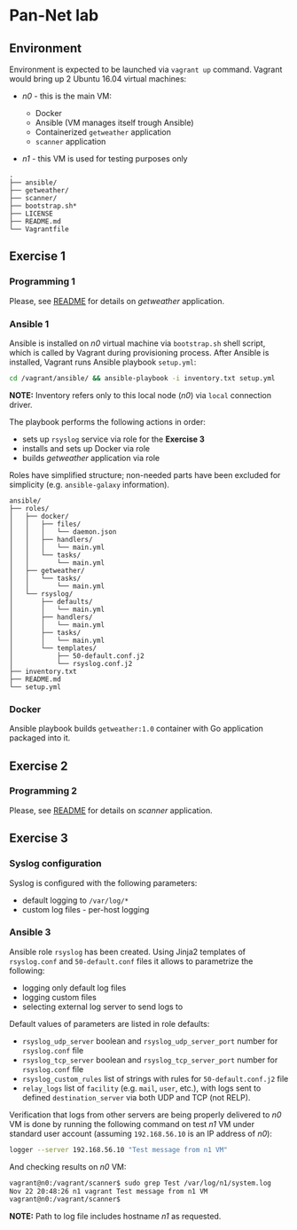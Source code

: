 # Pan-Net lab

## Environment

Environment is expected to be launched via `vagrant up` command. Vagrant would
bring up 2 Ubuntu 16.04 virtual machines:

* *n0* - this is the main VM:

  * Docker
  * Ansible (VM manages itself trough Ansible)
  * Containerized `getweather` application
  * `scanner` application

* *n1* - this VM is used for testing purposes only

```code
.
├── ansible/
├── getweather/
├── scanner/
├── bootstrap.sh*
├── LICENSE
├── README.md
└── Vagrantfile
```

## Exercise 1

### Programming 1

Please, see [README](getweather/README.md) for details on *getweather*
application.

### Ansible 1

Ansible is installed on *n0* virtual machine via `bootstrap.sh` shell script,
which is called by Vagrant during provisioning process. After Ansible is
installed, Vagrant runs Ansible playbook `setup.yml`:

```bash
cd /vagrant/ansible/ && ansible-playbook -i inventory.txt setup.yml
```

**NOTE:** Inventory refers only to this local node (*n0*) via `local` connection
driver.

The playbook performs the following actions in order:

* sets up `rsyslog` service via role for the **Exercise 3**
* installs and sets up Docker via role
* builds *getweather* application via role

Roles have simplified structure; non-needed parts have been excluded for
simplicity (e.g. `ansible-galaxy` information).

```code
ansible/
├── roles/
│   ├── docker/
│   │   ├── files/
│   │   │   └── daemon.json
│   │   ├── handlers/
│   │   │   └── main.yml
│   │   └── tasks/
│   │       └── main.yml
│   ├── getweather/
│   │   └── tasks/
│   │       └── main.yml
│   └── rsyslog/
│       ├── defaults/
│       │   └── main.yml
│       ├── handlers/
│       │   └── main.yml
│       ├── tasks/
│       │   └── main.yml
│       └── templates/
│           ├── 50-default.conf.j2
│           └── rsyslog.conf.j2
├── inventory.txt
├── README.md
└── setup.yml
```

### Docker

Ansible playbook builds `getweather:1.0` container with Go application packaged
into it.

## Exercise 2

### Programming 2

Please, see [README](scanner/README.md) for details on *scanner* application.

## Exercise 3

### Syslog configuration

Syslog is configured with the following parameters:

* default logging to `/var/log/*`
* custom log files - per-host logging

### Ansible 3

Ansible role `rsyslog` has been created.
Using Jinja2 templates of `rsyslog.conf` and `50-default.conf` files it allows to
parametrize the following:

* logging only default log files
* logging custom files
* selecting external log server to send logs to

Default values of parameters are listed in role defaults:

* `rsyslog_udp_server` boolean and `rsyslog_udp_server_port` number for `rsyslog.conf` file
* `rsyslog_tcp_server` boolean and `rsyslog_tcp_server_port` number for `rsyslog.conf` file
* `rsyslog_custom_rules` list of strings with rules for `50-default.conf.j2` file
* `relay_logs` list of `facility` (e.g. `mail`, `user`, etc.), with logs sent to defined
  `destination_server` via both UDP and TCP (not RELP).

Verification that logs from other servers are being properly delivered to *n0* VM
is done by running the following command on test *n1* VM under standard user
account (assuming `192.168.56.10` is an IP address of *n0*):

```bash
logger --server 192.168.56.10 "Test message from n1 VM"
```

And checking results on *n0* VM:

```bash
vagrant@n0:/vagrant/scanner$ sudo grep Test /var/log/n1/system.log
Nov 22 20:48:26 n1 vagrant Test message from n1 VM
vagrant@n0:/vagrant/scanner$
```

**NOTE:** Path to log file includes hostname *n1* as requested.
